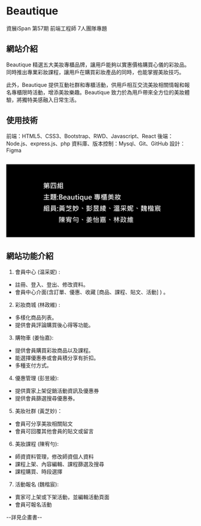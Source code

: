 # Beautique 
資展iSpan 第57期 前端工程師 7人團隊專題
## 網站介紹
Beautique 精選五大美妝專櫃品牌，讓用戶能夠以實惠價格購買心儀的彩妝品。同時推出專業彩妝課程，讓用戶在購買彩妝產品的同時，也能掌握美妝技巧。

此外，Beautique 提供互動社群和專櫃活動，供用戶相互交流美妝相關情報和報名專櫃限時活動，增添美妝樂趣。Beautique 致力於為用戶帶來全方位的美妝體驗，將獨特美感融入日常生活。


## 使用技術
前端：HTML5、CSS3、Bootstrap、RWD、Javascript、React
後端：Node.js、express.js、php
資料庫、版本控制：Mysql、Git、GitHub
設計：Figma

## [![影片標題](https://raw.githubusercontent.com/miao102286/2024_Beautique_react/main/video_pic.png)](https://www.youtube.com/watch?v=影片ID)


## 網站功能介紹
1. 會員中心 (温采妮) : 
- 註冊、登入、登出、修改資料。
- 會員中心介面(含訂單、優惠、收藏 [商品、課程、貼文、活動] ) 。

2. 彩妝商城 (林政維) : 
- 多樣化商品列表。
- 提供會員評論購買後心得等功能。

3. 購物車 (姜怡嘉): 
- 提供會員購買彩妝商品以及課程。
- 能選擇優惠券或會員積分享有折扣。
- 多種支付方式。

4. 優惠管理 (彭昱綾): 
- 提供賣家上架促銷活動資訊及優惠券
- 提供會員篩選搜尋優惠券。

5. 美妝社群 (黃芝妙)：
- 會員可分享美妝相關貼文
- 會員可回覆其他會員的貼文或留言

6. 美妝課程 (陳宥勻): 
- 師資資料管理，修改師資個人資料
- 課程上架、內容編輯、課程篩選及搜尋
- 課程購買、時段選擇

7. 活動報名 (魏楷宸): 
- 賣家可上架或下架活動，並編輯活動頁面
- 會員可報名活動

--詳見企畫書--
